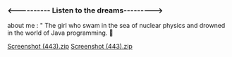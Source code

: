 ### <---------- Listen to the dreams--------->
about me : " The girl who swam in the sea of ​​nuclear physics and drowned in the world of Java programming.  👋

<!--
**Shabnam-Ghorbani/Shabnam-Ghorbani** is a ✨ _special_ ✨ repository because its `README.md` (this file) appears on your GitHub profile.

Here are some ideas to get you started:

- 🔭 I’m currently working on ...
- 🌱 I’m currently learning ...
- 👯 I’m looking to collaborate on ...
- 🤔 I’m looking for help with ...
- 💬 Ask me about ...
- 📫 How to reach me: ...
- 😄 Pronouns: ...
- ⚡ Fun fact: ...
-->
[Screenshot (443).zip](https://github.com/Shabnam-Ghorbani/Shabnam-Ghorbani/files/10381489/Screenshot.443.zip)
[Screenshot (443).zip](https://github.com/Shabnam-Ghorbani/Shabnam-Ghorbani/files/10381492/Screenshot.443.zip)
